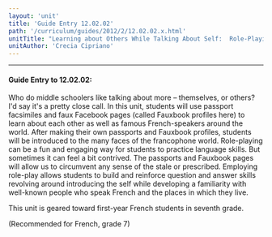 ```yaml
---
layout: 'unit'
title: 'Guide Entry 12.02.02'
path: '/curriculum/guides/2012/2/12.02.02.x.html'
unitTitle: "Learning about Others While Talking About Self:  Role-Playing Around the Francophone World, Using Passports and \u0022Fauxbook\u0022 Profiles"
unitAuthor: 'Crecia Cipriano'
---
```


<body>
<hr/>
 <h4>
  Guide Entry to 12.02.02:
 </h4>
 <p>
  Who do middle schoolers like talking about more – themselves, or others?  I'd say it's a pretty close call.  In this unit, students will use passport facsimiles and faux Facebook pages (called Fauxbook profiles here) to learn about each other as well as famous French-speakers around the world.  After making their own passports and Fauxbook profiles, students will be introduced to the many faces of the francophone world.  Role-playing can be a fun and engaging way for students to practice language skills.  But sometimes it can feel a bit contrived.  The passports and Fauxbook pages will allow us to circumvent any sense of the stale or prescribed. Employing role-play allows students to build and reinforce question and answer skills revolving around introducing the self while developing a familiarity with well-known people who speak French and the places in which they live.
 </p>
<p>
  This unit is geared toward first-year French students in seventh grade.
 </p>
<p>
  (Recommended for French, grade 7)
 </p>

</body>
